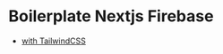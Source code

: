 # Boilerplate Nextjs Firebase

- [with TailwindCSS](https://github.com/rafibauu/boilerplate-nextjs-firebase/tree/with-tailwindcss)

